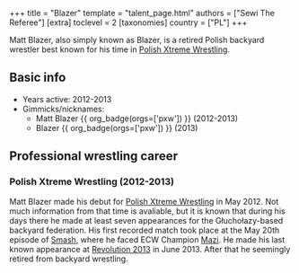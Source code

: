 +++
title = "Blazer"
template = "talent_page.html"
authors = ["Sewi The Referee"]
[extra]
toclevel = 2
[taxonomies]
country = ["PL"]
+++

Matt Blazer, also simply known as Blazer, is a retired Polish backyard wrestler best known for his time in [Polish Xtreme Wrestling](@/o/pxw.md).

## Basic info

* Years active: 2012-2013
* Gimmicks/nicknames:
  - Matt Blazer {{ org_badge(orgs=['pxw']) }} (2012-2013)
  - Blazer {{ org_badge(orgs=['pxw']) }} (2013)

## Professional wrestling career

### Polish Xtreme Wrestling (2012-2013)

Matt Blazer made his debut for [Polish Xtreme Wrestling](@/o/pxw.md) in May 2012. Not much information from that time is avaliable, but it is known that during his days there he made at least seven appearances for the Głuchołazy-based backyard federation. His first recorded match took place at the May 20th episode of [Smash](@/e/pxw/2012-05-20-pxw-smash.md), where he faced ECW Champion [Mazi](@/w/mazi.md). He made his last known appearance at [Revolution 2013](@/e/pxw/2013-06-23-pxw-revolution-2013.md) in June 2013. After that he seemingly retired from backyard wrestling.
